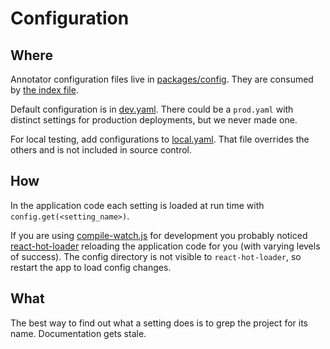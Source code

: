 # Configuration

## Where
Annotator configuration files live in [packages/config](../packages/config). They are consumed by [the index file](../packages/config/index.ts).

Default configuration is in [dev.yaml](../packages/config/dev.yaml). There could be a `prod.yaml` with distinct settings for production deployments, but we never made one.

For local testing, add configurations to [local.yaml](../packages/config/local.yaml). That file overrides the others and is not included in source control.

## How
In the application code each setting is loaded at run time with `config.get(<setting_name>)`.

If you are using [compile-watch.js](../etc/scripts/compile-watch.js) for development you probably noticed [react-hot-loader](https://www.npmjs.com/package/react-hot-loader) reloading the application code for you (with varying levels of success). The config directory is not visible to `react-hot-loader`, so restart the app to load config changes.

## What
The best way to find out what a setting does is to grep the project for its name. Documentation gets stale.
